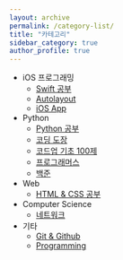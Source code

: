 ```yaml
---
layout: archive
permalink: /category-list/
title: "카테고리"
sidebar_category: true
author_profile: true
---
```


<div class="category">
    <ul class="category-main">
        <li>
            <div>iOS 프로그래밍</div>
            <ul class="category-sub">
                <li>
                    <div><a href="/blog/categories/swift/">Swift 공부</a></div>
                </li>
                <li>
                    <div><a href="/blog/categories/autolayout/">Autolayout</a></div>
                </li>
                <li>
                    <div><a href="/blog/categories/iosapp/">iOS App</a></div>
                </li>
            </ul>
        </li>
        <li>
            <div>Python</div>
            <ul class="category-sub">
                <li>
                    <div><a href="/blog/categories/pystudy/">Python 공부</a></div>
                </li>
                <li>
                    <div><a href="/blog/categories/pydojang/">코딩 도장</a></div>
                </li>
                <li>
                    <div><a href="/blog/categories/pycodeup/">코드업 기초 100제</a></div>
                </li>
                <li>
                    <div><a href="/blog/categories/pyprogrammers/">프로그래머스</a></div>
                </li>
                <li>
                    <div><a href="/blog/categories/pybaekjoon/">백준</a></div>
                </li>
            </ul>
        </li>
        <li>
            <div>Web</div>
            <ul class="category-sub">
                <li>
                    <div><a href="/blog/categories/htmlcss/">HTML & CSS 공부</a></div>
                </li>
            </ul>
        </li>
        <li>
            <div>Computer Science</div>
            <ul class="category-sub">
                <li>
                    <div><a href="/blog/categories/network/">네트워크</a></div>
                </li>
            </ul>
        </li>
        <li>
            <div>기타</div>
            <ul class="category-sub">
                <li>
                    <div><a href="/blog/categories/git/">Git & Github</a></div>
                </li>
                <li>
                    <div><a href="/blog/categories/programming/">Programming</a></div>
                </li>
            </ul>
        </li>
    </ul>
</div>
